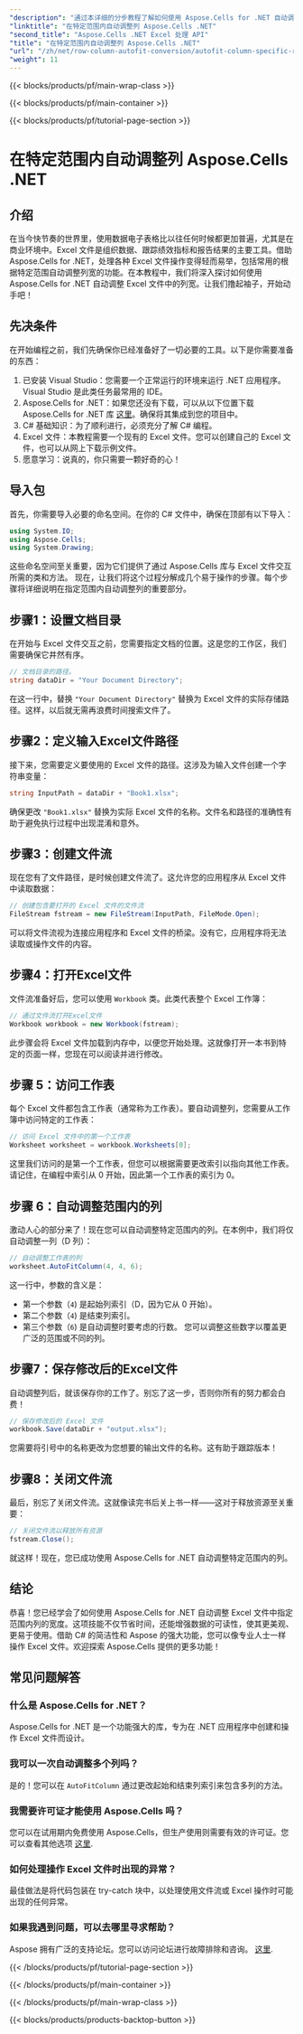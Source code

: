 ```yaml
---
"description": "通过本详细的分步教程了解如何使用 Aspose.Cells for .NET 自动调整特定范围内的 Excel 列。"
"linktitle": "在特定范围内自动调整列 Aspose.Cells .NET"
"second_title": "Aspose.Cells .NET Excel 处理 API"
"title": "在特定范围内自动调整列 Aspose.Cells .NET"
"url": "/zh/net/row-column-autofit-conversion/autofit-column-specific-range/"
"weight": 11
---
```


{{< blocks/products/pf/main-wrap-class >}}

{{< blocks/products/pf/main-container >}}

{{< blocks/products/pf/tutorial-page-section >}}

# 在特定范围内自动调整列 Aspose.Cells .NET

## 介绍
在当今快节奏的世界里，使用数据电子表格比以往任何时候都更加普遍，尤其是在商业环境中。Excel 文件是组织数据、跟踪绩效指标和报告结果的主要工具。借助 Aspose.Cells for .NET，处理各种 Excel 文件操作变得轻而易举，包括常用的根据特定范围自动调整列宽的功能。在本教程中，我们将深入探讨如何使用 Aspose.Cells for .NET 自动调整 Excel 文件中的列宽。让我们撸起袖子，开始动手吧！
## 先决条件
在开始编程之前，我们先确保你已经准备好了一切必要的工具。以下是你需要准备的东西：
1. 已安装 Visual Studio：您需要一个正常运行的环境来运行 .NET 应用程序。Visual Studio 是此类任务最常用的 IDE。
2. Aspose.Cells for .NET：如果您还没有下载，可以从以下位置下载 Aspose.Cells for .NET 库 [这里](https://releases.aspose.com/cells/net/)。确保将其集成到您的项目中。
3. C# 基础知识：为了顺利进行，必须充分了解 C# 编程。
4. Excel 文件：本教程需要一个现有的 Excel 文件。您可以创建自己的 Excel 文件，也可以从网上下载示例文件。
5. 愿意学习：说真的，你只需要一颗好奇的心！
## 导入包
首先，你需要导入必要的命名空间。在你的 C# 文件中，确保在顶部有以下导入：
```csharp
using System.IO;
using Aspose.Cells;
using System.Drawing;
```
这些命名空间至关重要，因为它们提供了通过 Aspose.Cells 库与 Excel 文件交互所需的类和方法。
现在，让我们将这个过程分解成几个易于操作的步骤。每个步骤将详细说明在指定范围内自动调整列的重要部分。
## 步骤1：设置文档目录
在开始与 Excel 文件交互之前，您需要指定文档的位置。这是您的工作区，我们需要确保它井然有序。
```csharp
// 文档目录的路径。
string dataDir = "Your Document Directory";
```
在这一行中，替换 `"Your Document Directory"` 替换为 Excel 文件的实际存储路径。这样，以后就无需再浪费时间搜索文件了。
## 步骤2：定义输入Excel文件路径
接下来，您需要定义要使用的 Excel 文件的路径。这涉及为输入文件创建一个字符串变量：
```csharp
string InputPath = dataDir + "Book1.xlsx";
```
确保更改 `"Book1.xlsx"` 替换为实际 Excel 文件的名称。文件名和路径的准确性有助于避免执行过程中出现混淆和意外。
## 步骤3：创建文件流
现在您有了文件路径，是时候创建文件流了。这允许您的应用程序从 Excel 文件中读取数据：
```csharp
// 创建包含要打开的 Excel 文件的文件流
FileStream fstream = new FileStream(InputPath, FileMode.Open);
```
可以将文件流视为连接应用程序和 Excel 文件的桥梁。没有它，应用程序将无法读取或操作文件的内容。
## 步骤4：打开Excel文件
文件流准备好后，您可以使用 `Workbook` 类。此类代表整个 Excel 工作簿：
```csharp
// 通过文件流打开Excel文件
Workbook workbook = new Workbook(fstream);
```
此步骤会将 Excel 文件加载到内存中，以便您开始处理。这就像打开一本书到特定的页面一样，您现在可以阅读并进行修改。
## 步骤 5：访问工作表 
每个 Excel 文件都包含工作表（通常称为工作表）。要自动调整列，您需要从工作簿中访问特定的工作表：
```csharp
// 访问 Excel 文件中的第一个工作表
Worksheet worksheet = workbook.Worksheets[0];
```
这里我们访问的是第一个工作表，但您可以根据需要更改索引以指向其他工作表。请记住，在编程中索引从 0 开始，因此第一个工作表的索引为 0。
## 步骤 6：自动调整范围内的列
激动人心的部分来了！现在您可以自动调整特定范围内的列。在本例中，我们将仅自动调整一列（D 列）：
```csharp
// 自动调整工作表的列
worksheet.AutoFitColumn(4, 4, 6);
```
这一行中，参数的含义是：
- 第一个参数（`4`) 是起始列索引（D，因为它从 0 开始）。
- 第二个参数（`4`) 是结束列索引。
- 第三个参数（`6`) 是自动调整时要考虑的行数。
您可以调整这些数字以覆盖更广泛的范围或不同的列。
## 步骤7：保存修改后的Excel文件
自动调整列后，就该保存你的工作了。别忘了这一步，否则你所有的努力都会白费！
```csharp
// 保存修改后的 Excel 文件
workbook.Save(dataDir + "output.xlsx");
```
您需要将引号中的名称更改为您想要的输出文件的名称。这有助于跟踪版本！
## 步骤8：关闭文件流
最后，别忘了关闭文件流。这就像读完书后关上书一样——这对于释放资源至关重要：
```csharp
// 关闭文件流以释放所有资源
fstream.Close();
```
就这样！现在，您已成功使用 Aspose.Cells for .NET 自动调整特定范围内的列。
## 结论
恭喜！您已经学会了如何使用 Aspose.Cells for .NET 自动调整 Excel 文件中指定范围内列的宽度。这项技能不仅节省时间，还能增强数据的可读性，使其更美观、更易于使用。借助 C# 的简洁性和 Aspose 的强大功能，您可以像专业人士一样操作 Excel 文件。欢迎探索 Aspose.Cells 提供的更多功能！
## 常见问题解答
### 什么是 Aspose.Cells for .NET？
Aspose.Cells for .NET 是一个功能强大的库，专为在 .NET 应用程序中创建和操作 Excel 文件而设计。
### 我可以一次自动调整多个列吗？
是的！您可以在 `AutoFitColumn` 通过更改起始和结束列索引来包含多列的方法。
### 我需要许可证才能使用 Aspose.Cells 吗？
您可以在试用期内免费使用 Aspose.Cells，但生产使用则需要有效的许可证。您可以查看其他选项 [这里](https://purchase。aspose.com/buy).
### 如何处理操作 Excel 文件时出现的异常？
最佳做法是将代码包装在 try-catch 块中，以处理使用文件流或 Excel 操作时可能出现的任何异常。
### 如果我遇到问题，可以去哪里寻求帮助？
Aspose 拥有广泛的支持论坛。您可以访问论坛进行故障排除和咨询。 [这里](https://forum。aspose.com/c/cells/9).


{{< /blocks/products/pf/tutorial-page-section >}}

{{< /blocks/products/pf/main-container >}}

{{< /blocks/products/pf/main-wrap-class >}}

{{< blocks/products/products-backtop-button >}}